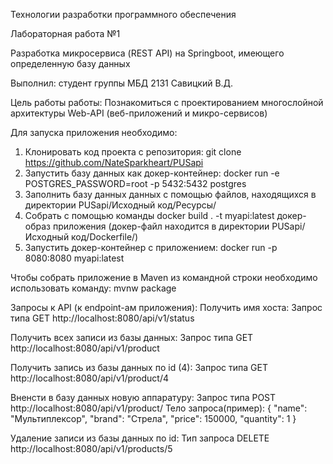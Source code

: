 Технологии разработки программного обеспечения

Лабораторная работа №1

Разработка микросервиса (REST API) на Springboot, имеющего определенную базу данных 

Выполнил: студент группы МБД 2131 Савицкий В.Д.

Цель работы работы: Познакомиться с проектированием многослойной архитектуры Web-API (веб-приложений и микро-сервисов)

Для запуска приложения необходимо:

1. Клонировать код проекта с репозитория:  git clone https://github.com/NateSparkheart/PUSapi
2. Запустить базу данных как докер-контейнер: 
   docker run -e POSTGRES_PASSWORD=root -p 5432:5432 postgres
3. Заполнить базу данных данных с помощью файлов, находящихся в директории PUSapi/Исходный код/Ресурсы/
4. Собрать с помощью команды 
   docker build . -t myapi:latest 
   докер-образ приложения (докер-файл находится в директории PUSapi/Исходный код/Dockerfile/)
5. Запустить докер-контейнер с приложением: 
   docker run -p 8080:8080 myapi:latest

Чтобы собрать приложение в Maven из командной строки необходимо использовать команду:
   mvnw package

Запросы к API (к endpoint-ам приложения):
Получить имя хоста:
Запрос типа GET http://localhost:8080/api/v1/status

Получить всех записи из базы данных:
Запрос типа GET http://localhost:8080/api/v1/product

Получить запись из базы данных по id (4):
Запрос типа GET http://localhost:8080/api/v1/product/4

Вненсти в базу данных новую аппаратуру:
Запрос типа POST http://localhost:8080/api/v1/product/
Тело запроса(пример):
{
	"name": "Мультиплексор",
	"brand": "Стрела",
	"price": 150000,
	"quantity": 1
}

Удаление записи из базы данных по id:
Тип запроса DELETE http://localhost:8080/api/v1/products/5
